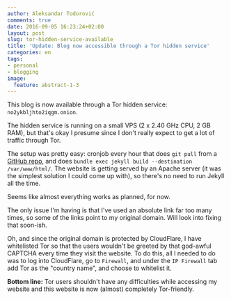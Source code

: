 ```yaml
---
author: Aleksandar Todorović
comments: true
date: 2016-09-05 16:23:24+02:00
layout: post
slug: tor-hidden-service-available
title: 'Update: Blog now accessible through a Tor hidden service'
categories: en
tags:
- personal
- blogging
image:
  feature: abstract-1-3
---
```


This blog is now available through a Tor hidden service: `no2ykbljhto2iqgm.onion`.

The hidden service is running on a small VPS (2 x 2.40 GHz CPU, 2 GB RAM), but that's okay I presume since I don't really expect to get a lot of traffic through Tor.

The setup was pretty easy: cronjob every hour that does `git pull` from a [GitHub repo](https://github.com/r3bl/r3bl.github.io), and does `bundle exec jekyll build --destination /var/www/html/`. The website is getting served by an Apache server (it was the simplest solution I could come up with), so there's no need to run Jekyll all the time.

Seems like almost everything works as planned, for now.

The only issue I'm having is that I've used an absolute link far too many times, so some of the links point to my original domain. Will look into fixing that soon-ish.

Oh, and since the original domain is protected by CloudFlare, I have whitelisted Tor so that the users wouldn't be greeted by that god-awful CAPTCHA every time they visit the website. To do this, all I needed to do was to log into CloudFlare, go to `Firewall`, and under the `IP Firewall` tab add Tor as the "country name", and choose to whitelist it.

**Bottom line:** Tor users shouldn't have any difficulties while accessing my website and this website is now (almost) completely Tor-friendly.
